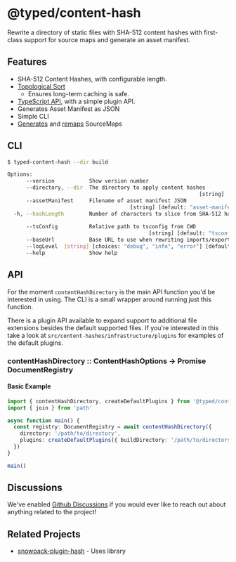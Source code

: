 # @typed/content-hash

Rewrite a directory of static files with SHA-512 content hashes with first-class support for source maps and generate an asset manifest.

## Features 

- SHA-512 Content Hashes, with configurable length.
- [Topological Sort](https://www.npmjs.com/package/toposort)
  - Ensures long-term caching is safe.
- [TypeScript API](#API), with a simple plugin API.
- Generates Asset Manifest as JSON 
- Simple CLI
- [Generates](https://github.com/Rich-Harris/magic-string) and [remaps](https://github.com/ampproject/remapping) SourceMaps

## CLI

```sh
$ typed-content-hash --dir build

Options:
      --version           Show version number                          [boolean]
      --directory, --dir  The directory to apply content hashes
                                                             [string] [required]
      --assetManifest     Filename of asset manifest JSON
                                       [string] [default: "asset-manifest.json"]
  -h, --hashLength        Number of characters to slice from SHA-512 hash
                                                                        [number]
      --tsConfig          Relative path to tsconfig from CWD
                                             [string] [default: "tsconfig.json"]
      --baseUrl           Base URL to use when rewriting imports/exports[string]
      --logLevel  [string] [choices: "debug", "info", "error"] [default: "info"]
      --help              Show help                                    [boolean]
```

## API 

For the moment `contentHashDirectory` is the main API function you'd be interested in using. The CLI is a small wrapper around running just this function. 

There is a plugin API available to expand support to additional file extensions besides the default supported files. If you're interested in this take a look at `src/content-hashes/infrastructure/plugins` for examples of
the default plugins.

### contentHashDirectory :: ContentHashOptions -> Promise DocumentRegistry

#### Basic Example

```typescript
import { contentHashDirectory, createDefaultPlugins } from '@typed/content-hash'
import { join } from 'path'

async function main() {
  const registry: DocumentRegistry = await contentHashDirectory({ 
    directory: '/path/to/directory', 
    plugins: createDefaultPlugins({ buildDirectory: '/path/to/directory' })  
  })
}

main()
```

## Discussions

We've enabled [Github Discussions](https://github.com/TylorS/typed-content-hash/discussions) if you would ever like to reach out about anything related to the project!


## Related Projects

- [snowpack-plugin-hash](https://github.com/TylorS/snowpack-plugin-hash) - Uses library